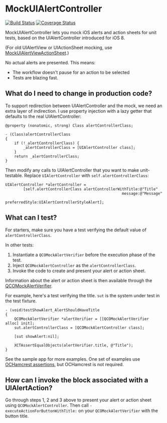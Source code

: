 # MockUIAlertController

[![Build Status](https://travis-ci.org/jonreid/MockUIAlertController.svg?branch=master)](https://travis-ci.org/jonreid/MockUIAlertController)
[![Coverage Status](https://coveralls.io/repos/jonreid/MockUIAlertController/badge.svg?branch=master&service=github)](https://coveralls.io/github/jonreid/MockUIAlertController?branch=master)

MockUIAlertController lets you mock iOS alerts and action sheets for unit tests,
based on the UIAlertController introduced for iOS 8.

(For old UIAlertView or UIActionSheet mocking, use
[MockUIAlertViewActionSheet](https://github.com/jonreid/MockUIAlertViewActionSheet).)

No actual alerts are presented. This means:

* The workflow doesn't pause for an action to be selected
* Tests are blazing fast.


## What do I need to change in production code?

To support redirection between UIAlertController and the mock, we need an extra
layer of indirection. I use property injection with a lazy getter that defaults
to the real UIAlertController:

```obj-c
@property (nonatomic, strong) Class alertControllerClass;
```

```obj-c
- (Class)alertControllerClass
{
    if (!_alertControllerClass) {
        _alertControllerClass = [UIAlertController class];
    }
    return _alertControllerClass;
}
```

Then modify any calls to UIAlertController that you want to make unit-testable.
Replace `UIAlertController` with `self.alertControllerClass`:

```obj-c
UIAlertController *alertController =
        [self.alertControllerClass alertControllerWithTitle:@"Title"
                                                    message:@"Message"
                                             preferredStyle:UIAlertControllerStyleAlert];
```
 

## What can I test?

For starters, make sure you have a test verifying the default value of
`alertControllerClass`.

In other tests:

1. Instantiate a `QCOMockAlertVerifier` before the execution phase of the test.
2. Inject `QCOMockAlertController` as the `alertControllerClass`.
3. Invoke the code to create and present your alert or action sheet.

Information about the alert or action sheet is then available through the
[QCOMockAlertVerifier](https://github.com/jonreid/MockUIAlertController/blob/master/TestSupport/QCOMockAlertVerifier.h).

For example, here's a test verifying the title. `sut` is the system under test
in the test fixture.

```obj-c
- (void)testShowAlert_AlertShouldHaveTitle
{
    QCOMockAlertVerifier *alertVerifier = [[QCOMockAlertVerifier alloc] init];
    sut.alertControllerClass = [QCOMockAlertController class];

    [sut showAlert:nil];

    XCTAssertEqualObjects(alertVerifier.title, @"Title");
}
```

See the sample app for more examples. One set of examples use
[OCHamcrest assertions](https://github.com/hamcrest/OCHamcrest), but OCHamcrest
is not required.


## How can I invoke the block associated with a UIAlertAction?

Go through steps 1, 2 and 3 above to present your alert or action sheet using
`QCOMockAlertController`. Then call `-executeActionForButtonWithTitle:` on your
`QCOMockAlertVerifier` with the button title.
